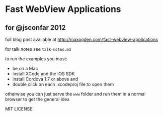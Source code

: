 # Fast WebView Applications

## for @jsconfar 2012

full blog post available at http://maxogden.com/fast-webview-applications

for talk notes see `talk-notes.md`

to run the examples you must:
  - be on a Mac
  - install XCode and the iOS SDK
  - install Cordova 1.7 or above and 
  - double click on each .xcodeproj file to open them

otherwise you can just serve the `www` folder and run them in a normal browser to get the general idea

MIT LICENSE
